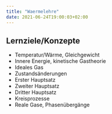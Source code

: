 ```yaml
---
title: "Waermelehre"
date: 2021-06-24T19:00:03+02:00
---
```


## Lernziele/Konzepte
   * Temperatur/Wärme,  Gleichgewicht
   * Innere Energie, kinetische Gastheorie
   * Ideales Gas 
   * Zustandsänderungen
   * Erster Hauptsatz
   * Zweiter Hauptsatz
   * Dritter Hauptsatz
   * Kreisprozesse
   * Reale Gase, Phasenübergänge
